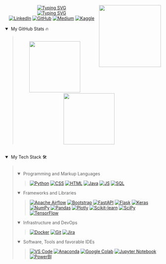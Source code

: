 <img align="right" src = "https://user-images.githubusercontent.com/44964158/153930915-52f6df1b-ed4d-4d83-8ed1-a32f32fd8032.png" width = 200 height=200>

<div align="center">
    <a href="https://git.io/typing-svg"><img src="https://readme-typing-svg.herokuapp.com?font=Ubuntu&size=34&pause=1000&center=true&vCenter=true&random=false&width=435&lines=Buse+K%C3%B6seo%C4%9Flu" alt="Typing SVG" /></a>
    <br>
    <a href="https://git.io/typing-svg"><img src="https://readme-typing-svg.herokuapp.com?font=Ubuntu&size=22&pause=1000&center=true&vCenter=true&random=false&width=435&lines=Software+Engineer;Data+Scientist" alt="Typing SVG" /></a>
    <br>
    <a href="https://www.linkedin.com/in/busekoseoglu/"><img src="https://img.icons8.com/doodle/40/000000/linkedin.png" alt="LinkedIn" title="Connect me via LinkedIn"/></a>
    <a href="https://github.com/busekoseoglu"><img src="https://img.icons8.com/doodle/40/000000/github.png" alt="GitHub" title="My GitHub Profile"/></a>
    <a href="https://medium.com/@buse-koseoglu13"><img src="https://img.icons8.com/doodle/40/000000/scroll.png" alt="Medium" title="My Medium Profile"/></a>
    <a href="https://www.kaggle.com/busekseolu"><img src="https://img.icons8.com/doodle/48/k.png" alt="Kaggle" title="My Kaggle Profile"/></a>
</div>

<br>
<details open>
    <summary>&nbsp;My GitHub Stats 🔥</summary>
    <blockquote>
    <br>
    <div align="center">
        <a href="https://github.com/busekoseoglu"><img src="https://github-readme-stats.vercel.app/api?username=busekoseoglu&show_icons=true&theme=transparent" height="165"></a>
        &nbsp;&nbsp;&nbsp;&nbsp;
        <a href="https://github.com/busekoseoglu"><img src="https://github-readme-stats.vercel.app/api/top-langs/?username=busekoseoglu&layout=compact&show_icons=true&theme=transparent" height="165"></a>
    </div>
    </blockquote>
</details>
<br>
<details open>
    <summary>&nbsp;My Tech Stack 🛠</summary>
    <blockquote>
        <br>
        <details open>
            <summary>&nbsp;Programming and Markup Languages</summary>
            <blockquote>
                <div align="left">
            <a href="https://github.com/busekoseoglu"><img alt="Python" src="https://img.shields.io/badge/-Python-000?logo=python"></a>
		    <a href="https://github.com/busekoseoglu"><img alt="CSS" src="https://img.shields.io/badge/-CSS-000?logo=css3&logoColor=1572B6"></a>
		    <a href="https://github.com/busekoseoglu"><img alt="HTML" src="https://img.shields.io/badge/-HTML-000?logo=html5"></a>
		    <a href="https://github.com/busekoseoglu"><img alt="Java" src="https://custom-icon-badges.demolab.com/badge/-Java-000?logo=java&logoColor=1572B6z"></a>
		    <a href="https://github.com/busekoseoglu"><img alt="JS" src="https://img.shields.io/badge/JavaScript-F7DF1E?logo=javascript&logoColor=000&style=flat"></a>
		    <a href="https://github.com/busekoseoglu"><img alt="SQL" src="https://custom-icon-badges.demolab.com/badge/-SQL-000?logo=database&logoColor=276DC3"></a>
                </div>
            </blockquote>
        </details>
        <details open>
            <summary>&nbsp;Frameworks and Libraries</summary>
            <blockquote>
                <div align="left">
		    <a href="https://github.com/busekoseoglu"><img alt="Apache Airflow" src="https://img.shields.io/badge/Apache%20Airflow-017CEE?logo=apacheairflow&logoColor=fff&style=flat"></a>
		    <a href="https://github.com/busekoseoglu"><img alt="Bootstrap" src="https://img.shields.io/badge/-Bootstrap-000?logo=bootstrap"></a>
		    <a href="https://github.com/busekoseoglu"><img alt="FastAPI" src="https://img.shields.io/badge/-FastAPI-000?logo=fastapi"></a>
		    <a href="https://github.com/busekoseoglu"><img alt="Flask" src="https://img.shields.io/badge/-Django-000?logo=django&logoColor=092E20"></a>
		    <a href="https://github.com/busekoseoglu"><img alt="Keras" src="https://img.shields.io/badge/-Keras-000?logo=Keras&logoColor=f73636"></a>
		    <a href="https://github.com/busekoseoglu"><img alt="NumPy" src="https://img.shields.io/badge/-Numpy-000?logo=numpy&logoColor=013243"></a>
		    <a href="https://github.com/busekoseoglu"><img alt="Pandas" src="https://img.shields.io/badge/-Pandas-000?logo=pandas"></a>
		    <a href="https://github.com/busekoseoglu"><img alt="Plotly" src="https://img.shields.io/badge/-Plotly-000?logo=plotly&logoColor=3F4F75"></a>
		    <a href="https://github.com/busekoseoglu"><img alt="Scikit-learn" src="https://img.shields.io/badge/-scikit%20learn-000?logo=scikitlearn"></a>
		    <a href="https://github.com/busekoseoglu"><img alt="SciPy" src="https://img.shields.io/badge/-Scipy-000?logo=scipy&logoColor=8CAAE6"></a>
		    <a href="https://github.com/busekoseoglu"><img alt="TensorFlow" src ="https://img.shields.io/badge/-TensorFlow-000?&logo=TensorFlow"></a>
                </div>
            </blockquote>
        </details>
        <details open>
            <summary>&nbsp;Infrastructure and DevOps</summary>
            <blockquote>
                <div align="left">
		    <a href="https://github.com/busekoseoglu"><img alt="Docker" src ="https://img.shields.io/badge/-Docker-000?&logo=Docker"></a>
		    <a href="https://github.com/busekoseoglu"><img alt="Git" src="https://img.shields.io/badge/-Git-000?logo=git"></a>
		    <a href="https://github.com/busekoseoglu"><img alt="Jira" src ="https://img.shields.io/badge/-Jira-000?logo=jira&logoColor=0052CC"></a>
                </div>
            </blockquote>
        </details>
        <details open>
            <summary>&nbsp;Software, Tools and favorable IDEs</summary>
            <blockquote>
                <div align="left">
            <a href="https://github.com/busekoseoglu"><img alt="VS Code" src="https://img.shields.io/badge/-VS%20Code-000?logo=visual-studio-code&logoColor=007ACC"></a>
		    <a href="https://github.com/busekoseoglu"><img alt="Anaconda" src="https://img.shields.io/badge/-Anaconda-000?logo=anaconda&logoColor=44A833"></a>
		    <a href="https://github.com/busekoseoglu"><img alt="Google Colab" src="https://img.shields.io/badge/-Google%20Colab-000?logo=googlecolab&logoColor=F9AB00"></a>
		    <a href="https://github.com/busekoseoglu"><img alt="Jupyter Notebook" src="https://img.shields.io/badge/-Jupyter%20Notebook-000?logo=jupyter&logoColor=F37626"></a>
		    <a href="https://github.com/busekoseoglu"><img alt="PowerBI" src ="https://img.shields.io/badge/-PowerBI-000?logo=powerbi&logoColor=F2C811"></a>
                </div>
            </blockquote>
        </details>
    </blockquote>
</details>
<br>







 


